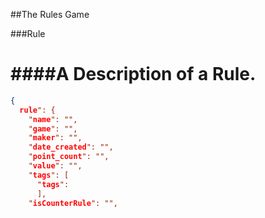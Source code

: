 ##The Rules Game

###Rule

####A Description of a Rule.
================================

```json
{
  rule": {
    "name": "",
    "game": "",
    "maker": "",
    "date_created": "",
    "point_count": "",
    "value": "",
    "tags": [
      "tags":
      ],
    "isCounterRule": "",
    
      
```

